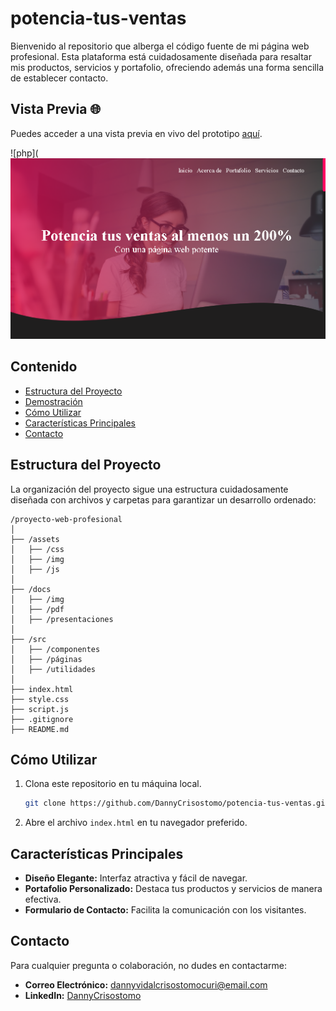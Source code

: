 # potencia-tus-ventas

Bienvenido al repositorio que alberga el código fuente de mi página web profesional. Esta plataforma está cuidadosamente diseñada para resaltar mis productos, servicios y portafolio, ofreciendo además una forma sencilla de establecer contacto.

## Vista Previa 🌐

Puedes acceder a una vista previa en vivo del prototipo [aquí](https://radiant-otter-54ab8e.netlify.app/).


![php](![php](https://github.com/DannyCrisostomo/potencia-tus-ventas/blob/main/potencia%20tus%20ventas.png)



## Contenido

- [Estructura del Proyecto](#estructura-del-proyecto)
- [Demostración](#demostración)
- [Cómo Utilizar](#cómo-utilizar)
- [Características Principales](#características-principales)
- [Contacto](#contacto)

## Estructura del Proyecto

La organización del proyecto sigue una estructura cuidadosamente diseñada con archivos y carpetas para garantizar un desarrollo ordenado:

```
/proyecto-web-profesional
│
├── /assets
│   ├── /css
│   ├── /img
│   ├── /js
│
├── /docs
│   ├── /img
│   ├── /pdf
│   ├── /presentaciones
│
├── /src
│   ├── /componentes
│   ├── /páginas
│   ├── /utilidades
│
├── index.html
├── style.css
├── script.js
├── .gitignore
├── README.md
```

## Cómo Utilizar

1. Clona este repositorio en tu máquina local.
    ```bash
    git clone https://github.com/DannyCrisostomo/potencia-tus-ventas.git
    ```

2. Abre el archivo `index.html` en tu navegador preferido.

## Características Principales

- **Diseño Elegante:** Interfaz atractiva y fácil de navegar.
- **Portafolio Personalizado:** Destaca tus productos y servicios de manera efectiva.
- **Formulario de Contacto:** Facilita la comunicación con los visitantes.

## Contacto

Para cualquier pregunta o colaboración, no dudes en contactarme:

- **Correo Electrónico:** dannyvidalcrisostomocuri@email.com
- **LinkedIn:** [DannyCrisostomo](www.linkedin.com/in/danny-crisostomo)

